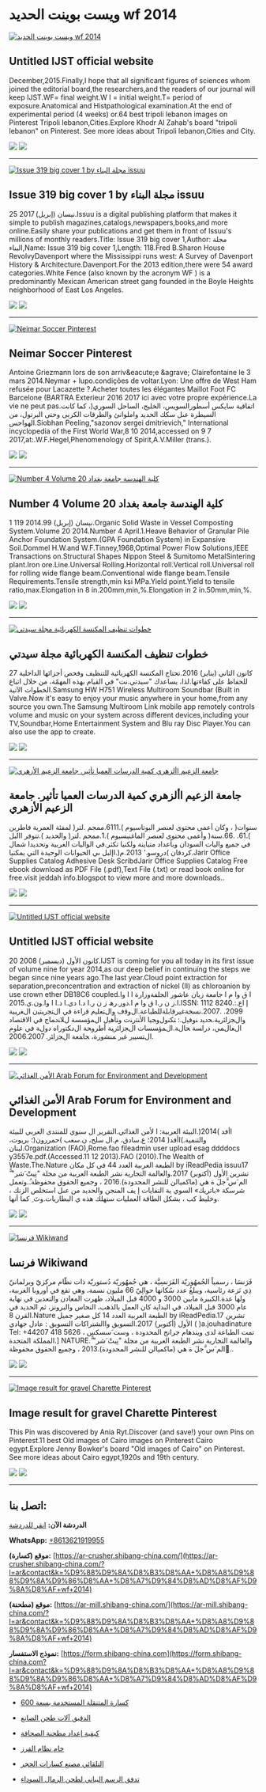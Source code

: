 # ويست بوينت الحديد wf 2014

<a href="https://swt.shibang-china.com/?l=ar&img&k=%D9%88%D9%8A%D8%B3%D8%AA+%D8%A8%D9%88%D9%8A%D9%86%D8%AA+%D8%A7%D9%84%D8%AD%D8%AF%D9%8A%D8%AF+wf+2014" target="_blank">![ويست بوينت الحديد wf 2014](http://static.shibang-china.com/all-800x300/994.jpg)</a>

## Untitled IJST official website
December,2015.Finally,I hope that all significant figures of sciences whom joined the editorial board,the researchers,and the readers of our journal will keep IJST.WF= final weight.W I = initial weight.T= period of exposure.Anatomical and Histpathological examination.At the end of experimental period (4 weeks) or.64 best tripoli lebanon images on Pinterest Tripoli lebanon,Cities.Explore Khodr Al Zahab&#39;s board &quot;tripoli lebanon&quot; on Pinterest. See more ideas about Tripoli lebanon,Cities and City.


<a href="https://whatsapp.shibangsoft.com/WhatsApp.php" target="_blank" title="WhatsApp">![](http://static.shibang-china.com/icon/whatsapp.png)</a> <a href="https://swt.shibang-china.com/?l=ar&icon&k=%D9%88%D9%8A%D8%B3%D8%AA+%D8%A8%D9%88%D9%8A%D9%86%D8%AA+%D8%A7%D9%84%D8%AD%D8%AF%D9%8A%D8%AF+wf+2014" target="_blank">![](http://static.shibang-china.com/icon/chat-ar.png)</a>

---

<a href="https://swt.shibang-china.com/?l=ar&img&k=%D9%88%D9%8A%D8%B3%D8%AA+%D8%A8%D9%88%D9%8A%D9%86%D8%AA+%D8%A7%D9%84%D8%AD%D8%AF%D9%8A%D8%AF+wf+2014" target="_blank">![Issue 319 big cover 1 by مجلة البناء issuu](http://static.shibang-china.com/all-800x300/247.jpg)</a>

## Issue 319 big cover 1 by مجلة البناء issuu
25 نيسان (إبريل) 2017.Issuu is a digital publishing platform that makes it simple to publish magazines,catalogs,newspapers,books,and more online.Easily share your publications and get them in front of Issuu&#39;s millions of monthly readers.Title: Issue 319 big cover 1,Author: مجلة البناء,Name: Issue 319 big cover 1,Length: 118.Fred B.Sharon House RevolvyDavenport where the Mississippi runs west: A Survey of Davenport History &amp; Architecture.Davenport.For the 2013 edition,there were 54 award categories.White Fence (also known by the acronym WF ) is a predominantly Mexican American street gang founded in the Boyle Heights neighborhood of East Los Angeles.


<a href="https://whatsapp.shibangsoft.com/WhatsApp.php" target="_blank" title="WhatsApp">![](http://static.shibang-china.com/icon/whatsapp.png)</a> <a href="https://swt.shibang-china.com/?l=ar&icon&k=%D9%88%D9%8A%D8%B3%D8%AA+%D8%A8%D9%88%D9%8A%D9%86%D8%AA+%D8%A7%D9%84%D8%AD%D8%AF%D9%8A%D8%AF+wf+2014" target="_blank">![](http://static.shibang-china.com/icon/chat-ar.png)</a>

---

<a href="https://swt.shibang-china.com/?l=ar&img&k=%D9%88%D9%8A%D8%B3%D8%AA+%D8%A8%D9%88%D9%8A%D9%86%D8%AA+%D8%A7%D9%84%D8%AD%D8%AF%D9%8A%D8%AF+wf+2014" target="_blank">![Neimar Soccer Pinterest](http://static.shibang-china.com/all-800x300/674.jpg)</a>

## Neimar Soccer Pinterest
Antoine Griezmann lors de son arriv&amp;eacute;e &amp;agrave; Clairefontaine le 3 mars 2014.Neymar + lupo.condições de voltar.Lyon: Une offre de West Ham refusée pour Lacazette ?.Acheter toutes les élégantes Maillot Foot FC Barcelone (BARTRA Exterieur 2016 2017 ici avec votre propre expérience.La vie ne peut pas.اتفاقية سايكس أسطورالسويس، الخليج، الساحل السوري(، كما كانت السيطرة عىل سكك الحديد واملوانئ والطرقات الكربى وحتى البرتول، من الهواجس.Siobhan Peeling,&quot;sazonov sergei dmitrievich,&quot; International incyclopedia of the First World War,8 10 2014,accessed on 9 7 2017,at:.W.F.Hegel,Phenomenology of Spirit,A.V.Miller (trans.).


<a href="https://whatsapp.shibangsoft.com/WhatsApp.php" target="_blank" title="WhatsApp">![](http://static.shibang-china.com/icon/whatsapp.png)</a> <a href="https://swt.shibang-china.com/?l=ar&icon&k=%D9%88%D9%8A%D8%B3%D8%AA+%D8%A8%D9%88%D9%8A%D9%86%D8%AA+%D8%A7%D9%84%D8%AD%D8%AF%D9%8A%D8%AF+wf+2014" target="_blank">![](http://static.shibang-china.com/icon/chat-ar.png)</a>

---

<a href="https://swt.shibang-china.com/?l=ar&img&k=%D9%88%D9%8A%D8%B3%D8%AA+%D8%A8%D9%88%D9%8A%D9%86%D8%AA+%D8%A7%D9%84%D8%AD%D8%AF%D9%8A%D8%AF+wf+2014" target="_blank">![Number 4 Volume 20 كلية الهندسة جامعة بغداد](http://static.shibang-china.com/all-800x300/1444.jpg)</a>

## Number 4 Volume 20 كلية الهندسة جامعة بغداد
1 نيسان (إبريل) 2014.99 119.Organic Solid Waste in Vessel Composting System.Volume 20 2014.Number 4 April.1.Heave Behavior of Granular Pile Anchor Foundation System.(GPA Foundation System) in Expansive Soil.Dommel H.W.and W.F.Tinney,1968,Optimal Power Flow Solutions,IEEE Transactions on.Structural Shapes Nippon Steel &amp; Sumitomo MetalSintering plant.Iron ore.Line.Universal Rolling.Horizontal roll.Vertical roll.Universal roll for rolling wide flange beam.Conventional wide flange beam.Tensile Requirements.Tensile strength,min ksi MPa.Yield point.Yield to tensile ratio,max.Elongation in 8 in.200mm,min,%.Elongation in 2 in.50mm,min,%.


<a href="https://whatsapp.shibangsoft.com/WhatsApp.php" target="_blank" title="WhatsApp">![](http://static.shibang-china.com/icon/whatsapp.png)</a> <a href="https://swt.shibang-china.com/?l=ar&icon&k=%D9%88%D9%8A%D8%B3%D8%AA+%D8%A8%D9%88%D9%8A%D9%86%D8%AA+%D8%A7%D9%84%D8%AD%D8%AF%D9%8A%D8%AF+wf+2014" target="_blank">![](http://static.shibang-china.com/icon/chat-ar.png)</a>

---

<a href="https://swt.shibang-china.com/?l=ar&img&k=%D9%88%D9%8A%D8%B3%D8%AA+%D8%A8%D9%88%D9%8A%D9%86%D8%AA+%D8%A7%D9%84%D8%AD%D8%AF%D9%8A%D8%AF+wf+2014" target="_blank">![خطوات تنظيف المكنسة الكهربائية مجلة سيدتي](http://static.shibang-china.com/all-800x300/904.jpg)</a>

## خطوات تنظيف المكنسة الكهربائية مجلة سيدتي
27 كانون الثاني (يناير) 2016.تحتاج المكنسة الكهربائية للتنظيف وفحص أجزائها الداخلية للحفاظ على كفاءتها.لذا، يساعدك &quot;سيدتي.نت&quot; في القيام بهذه المهمّة، من خلال اتباع الخطوات الآتية.Samsung HW H751 Wireless Multiroom Soundbar (Built in Valve.Now it&#39;s easy to enjoy your music anywhere in your home,from any source you own.The Samsung Multiroom Link mobile app remotely controls volume and music on your system across different devices,including your TV,Soundbar,Home Entertainment System and Blu ray Disc Player.You can also use the app to create.


<a href="https://whatsapp.shibangsoft.com/WhatsApp.php" target="_blank" title="WhatsApp">![](http://static.shibang-china.com/icon/whatsapp.png)</a> <a href="https://swt.shibang-china.com/?l=ar&icon&k=%D9%88%D9%8A%D8%B3%D8%AA+%D8%A8%D9%88%D9%8A%D9%86%D8%AA+%D8%A7%D9%84%D8%AD%D8%AF%D9%8A%D8%AF+wf+2014" target="_blank">![](http://static.shibang-china.com/icon/chat-ar.png)</a>

---

<a href="https://swt.shibang-china.com/?l=ar&img&k=%D9%88%D9%8A%D8%B3%D8%AA+%D8%A8%D9%88%D9%8A%D9%86%D8%AA+%D8%A7%D9%84%D8%AD%D8%AF%D9%8A%D8%AF+wf+2014" target="_blank">![جامعة الزعيم األزهري كمية الدرسات العميا تأثير. جامعة الزعيم الأزهري](http://static.shibang-china.com/all-800x300/757.jpg)</a>

## جامعة الزعيم األزهري كمية الدرسات العميا تأثير. جامعة الزعيم الأزهري
سنوات( ، وكان أعمى محتوى لعنصر البوتاسيوم ).6111.ممجم .لتر( لمفئة العمرية فاطرين ).61. .66.سنة( وأعمى محتوى لعنصر الماغنيسيوم ).1.ممجم .لتر( والحديد ).تتوفر االبل في جميع واليات السودان وبأعداد متباينة ولكنيا تكثر.في الواليات الغربية وتحديدا شمال كردفان )دروسو.&#39; 2013.م(.اإلبل ىي الحيوانات الوحيدة التي يمكنيا.Jarir Office Supplies Catalog Adhesive Desk ScribdJarir Office Supplies Catalog Free ebook download as PDF File (.pdf),Text File (.txt) or read book online for free.visit jeddah info.blogspot to view more and more downloads..


<a href="https://whatsapp.shibangsoft.com/WhatsApp.php" target="_blank" title="WhatsApp">![](http://static.shibang-china.com/icon/whatsapp.png)</a> <a href="https://swt.shibang-china.com/?l=ar&icon&k=%D9%88%D9%8A%D8%B3%D8%AA+%D8%A8%D9%88%D9%8A%D9%86%D8%AA+%D8%A7%D9%84%D8%AD%D8%AF%D9%8A%D8%AF+wf+2014" target="_blank">![](http://static.shibang-china.com/icon/chat-ar.png)</a>

---

<a href="https://swt.shibang-china.com/?l=ar&img&k=%D9%88%D9%8A%D8%B3%D8%AA+%D8%A8%D9%88%D9%8A%D9%86%D8%AA+%D8%A7%D9%84%D8%AD%D8%AF%D9%8A%D8%AF+wf+2014" target="_blank">![Untitled IJST official website](http://static.shibang-china.com/all-800x300/330.jpg)</a>

## Untitled IJST official website
20 كانون الأول (ديسمبر) 2008.IJST is coming for you all today in its first issue of volume nine for year 2014,as our deep belief in continuing the steps we began since nine years ago.The last year.Cloud point extraction for separation,preconcentration and extraction of nickel (II) as chloroanion by use crown ether DB18C6 coupled.ا ق وا م ا جامعة زيان عاشور الجلفةوزارة ا ا وا ا.ز ن ر.ا ق وا م ا.دور.رھ ز ن ر.ا د.ا دي.ا د.ا ا وا.ون.ي.2015.ISSN: 1112 8240.إ اع.: 2099. .2007.ﻧﺴﺨﺔﻏﯿﺮﻗﺎﺑﻠﺔﻟﻠﻄﺒﺎﻋﺔ.اﻝوﻗف واﻝﺘﻌﻠﻴم ﻗراءة ﻓﻲ اﻝﺘﺠرﺒﺘﻴن اﻝﻐرﺒﻴﺔ واﻝﺠزاﺌرﻴﺔ.ﺤدﻴد ﻨوﻓﻴل.: ﺘﻜﻨوﻝوﺠﻴﺎ اﻷﻨﺘرﻨت وﺘﺄﻫﻴل اﻝﻤؤﺴﺴﺔ ﻝﻼﻨدﻤﺎج ﻓﻲ اﻻﻗﺘﺼﺎد اﻝﻌﺎﻝﻤﻲ، دراﺴﺔ ﺤﺎﻝﺔ.اﻝﻤؤﺴﺴﺎت اﻝﺠزاﺌرﻴﺔ أطروﺤﺔ اﻝدﻜﺘوراﻩ دوﻝﺔ ﻓﻲ ﻋﻠوم اﻝﺘﺴﻴﻴر ﻏﻴر ﻤﻨﺸورة، ﺠﺎﻤﻌﺔ اﻝﺠزاﺌر. 2006.2007.


<a href="https://whatsapp.shibangsoft.com/WhatsApp.php" target="_blank" title="WhatsApp">![](http://static.shibang-china.com/icon/whatsapp.png)</a> <a href="https://swt.shibang-china.com/?l=ar&icon&k=%D9%88%D9%8A%D8%B3%D8%AA+%D8%A8%D9%88%D9%8A%D9%86%D8%AA+%D8%A7%D9%84%D8%AD%D8%AF%D9%8A%D8%AF+wf+2014" target="_blank">![](http://static.shibang-china.com/icon/chat-ar.png)</a>

---

<a href="https://swt.shibang-china.com/?l=ar&img&k=%D9%88%D9%8A%D8%B3%D8%AA+%D8%A8%D9%88%D9%8A%D9%86%D8%AA+%D8%A7%D9%84%D8%AD%D8%AF%D9%8A%D8%AF+wf+2014" target="_blank">![الأمن الغذائي Arab Forum for Environment and Development](http://static.shibang-china.com/all-800x300/1278.jpg)</a>

## الأمن الغذائي Arab Forum for Environment and Development
اأفد )2014(.البيئة العربية: ا لأمن الغذائي.التقرير ال سنوي للمنتدى العربي للبيئة والتنمية.)اأفد( 2014؛ ع.سادق، م.ال سلح، ن.سعب )حمررون(؛ بريوت، لبنان.Organization (FAO),Rome.fao fileadmin user upload esag ddddocs y3557e.pdf.(Accessed.11 12 2013).FAO (2010).The Wealth of Waste.The.Nature الطبعة العربية العدد 44 في كل مكان by iReadPedia issuu17 تشرين الأول (أكتوبر) 2017.والعالمة التجارية نشر الطبعة العربية من مجلة &quot;نِيتْ َشر&quot; ًّ الم َس َّجلَ ة هي (ماكميالن للنشر المحدودة).2016 ، وجميع الحقوق محفوظة.ُ.وتعمل شرسكة «باتريك» السوي ية النفايات إ يف المنجن والحديد من عىل استخلص الزنك ، وخليط كب ، بشكل الطاقة العمليات ستهلك هذه ي البطاريات.وتَ ِ كما أنها.


<a href="https://whatsapp.shibangsoft.com/WhatsApp.php" target="_blank" title="WhatsApp">![](http://static.shibang-china.com/icon/whatsapp.png)</a> <a href="https://swt.shibang-china.com/?l=ar&icon&k=%D9%88%D9%8A%D8%B3%D8%AA+%D8%A8%D9%88%D9%8A%D9%86%D8%AA+%D8%A7%D9%84%D8%AD%D8%AF%D9%8A%D8%AF+wf+2014" target="_blank">![](http://static.shibang-china.com/icon/chat-ar.png)</a>

---

<a href="https://swt.shibang-china.com/?l=ar&img&k=%D9%88%D9%8A%D8%B3%D8%AA+%D8%A8%D9%88%D9%8A%D9%86%D8%AA+%D8%A7%D9%84%D8%AD%D8%AF%D9%8A%D8%AF+wf+2014" target="_blank">![فرنسا Wikiwand](http://static.shibang-china.com/all-800x300/616.jpg)</a>

## فرنسا Wikiwand
فَرَنسَا ، رسمياً الجُمهُوريّة الفَرَنسِيَّة ، هي جُمهُوريّة دُستوريّة ذات نظّام مركزيّ وبرلمانيّ ذِي نَزعة رئاسية، ويبلغُ عدد سُكانها حوالِيّ 66 مليون نسمة، وهي تقع في أوروبا الغربية، ولها عدة.الكبيرة مابين 3000 و 4000 قبل الميلاد، ظهرت المعادن والتعدين في نهاية عام 3000 قبل الميلاد، في البداية كان العمل بالذهب، النحاس والبرونز، ثم الحديد في القرن 8.Nature الطبعة العربية العدد 14 كل صغير جميل by iReadPedia.17 تشرين الأول (أكتوبر) 2017.التسويق واالشتراكات التسويق : عادل جهادي ( )a.jouhadinature Tel: +44207 418 5626 تمت الطباعة لدى ويندهام جرانج المحدودة ، وست َسسكس ، المملكة المتحدة.] NATURE.والعالمة التجارية نشر الطبعة العربية من مجلة &quot;نِيتْ َشر&quot; ًّ الم َس َّجلَ ة هي (ماكميالن للنشر المحدودة).2013 ، وجميع الحقوق محفوظة.ُ.


<a href="https://whatsapp.shibangsoft.com/WhatsApp.php" target="_blank" title="WhatsApp">![](http://static.shibang-china.com/icon/whatsapp.png)</a> <a href="https://swt.shibang-china.com/?l=ar&icon&k=%D9%88%D9%8A%D8%B3%D8%AA+%D8%A8%D9%88%D9%8A%D9%86%D8%AA+%D8%A7%D9%84%D8%AD%D8%AF%D9%8A%D8%AF+wf+2014" target="_blank">![](http://static.shibang-china.com/icon/chat-ar.png)</a>

---

<a href="https://swt.shibang-china.com/?l=ar&img&k=%D9%88%D9%8A%D8%B3%D8%AA+%D8%A8%D9%88%D9%8A%D9%86%D8%AA+%D8%A7%D9%84%D8%AD%D8%AF%D9%8A%D8%AF+wf+2014" target="_blank">![Image result for gravel Charette Pinterest](http://static.shibang-china.com/all-800x300/1510.jpg)</a>

## Image result for gravel Charette Pinterest
This Pin was discovered by Ania Ryt.Discover (and save!) your own Pins on Pinterest.11 best Old images of Cairo images on Pinterest Cairo egypt.Explore Jenny Bowker&#39;s board &quot;Old images of Cairo&quot; on Pinterest. See more ideas about Cairo egypt,1920s and 19th century.


<a href="https://whatsapp.shibangsoft.com/WhatsApp.php" target="_blank" title="WhatsApp">![](http://static.shibang-china.com/icon/whatsapp.png)</a> <a href="https://swt.shibang-china.com/?l=ar&icon&k=%D9%88%D9%8A%D8%B3%D8%AA+%D8%A8%D9%88%D9%8A%D9%86%D8%AA+%D8%A7%D9%84%D8%AD%D8%AF%D9%8A%D8%AF+wf+2014" target="_blank">![](http://static.shibang-china.com/icon/chat-ar.png)</a>

---
## اتصل بنا:

**الدردشة الآن:** [انقر للدردشة](https://swt.shibang-china.com?l=ar&contact&k=%D9%88%D9%8A%D8%B3%D8%AA+%D8%A8%D9%88%D9%8A%D9%86%D8%AA+%D8%A7%D9%84%D8%AD%D8%AF%D9%8A%D8%AF+wf+2014)

**WhatsApp:**  [+8613621919955](https://whatsapp.shibangsoft.com/WhatsApp.php)

**موقع (كسارة):** [https://ar-crusher.shibang-china.com/](https://ar-crusher.shibang-china.com/?l=ar&contact&k=%D9%88%D9%8A%D8%B3%D8%AA+%D8%A8%D9%88%D9%8A%D9%86%D8%AA+%D8%A7%D9%84%D8%AD%D8%AF%D9%8A%D8%AF+wf+2014)

**موقع (مطحنة):** [https://ar-mill.shibang-china.com/](https://ar-mill.shibang-china.com/?l=ar&contact&k=%D9%88%D9%8A%D8%B3%D8%AA+%D8%A8%D9%88%D9%8A%D9%86%D8%AA+%D8%A7%D9%84%D8%AD%D8%AF%D9%8A%D8%AF+wf+2014)

**نموذج الاستفسار:** [https://form.shibang-china.com](https://form.shibang-china.com?l=ar&contact&k=%D9%88%D9%8A%D8%B3%D8%AA+%D8%A8%D9%88%D9%8A%D9%86%D8%AA+%D8%A7%D9%84%D8%AD%D8%AF%D9%8A%D8%AF+wf+2014)

* [كسارة المتنقلة المستخدمة بسعة 600](../27/%D9%83%D8%B3%D8%A7%D8%B1%D8%A9%20%D8%A7%D9%84%D9%85%D8%AA%D9%86%D9%82%D9%84%D8%A9%20%D8%A7%D9%84%D9%85%D8%B3%D8%AA%D8%AE%D8%AF%D9%85%D8%A9%20%D8%A8%D8%B3%D8%B9%D8%A9%20600.md)

* [الدقيق آلات طحن الصانع](../26/%D8%A7%D9%84%D8%AF%D9%82%D9%8A%D9%82%20%D8%A2%D9%84%D8%A7%D8%AA%20%D8%B7%D8%AD%D9%86%20%D8%A7%D9%84%D8%B5%D8%A7%D9%86%D8%B9.md)

* [كيفية إعداد مطحنة الصحافة](../30/%D9%83%D9%8A%D9%81%D9%8A%D8%A9%20%D8%A5%D8%B9%D8%AF%D8%A7%D8%AF%20%D9%85%D8%B7%D8%AD%D9%86%D8%A9%20%D8%A7%D9%84%D8%B5%D8%AD%D8%A7%D9%81%D8%A9.md)

* [خام نظام الفرز](../28/%D8%AE%D8%A7%D9%85%20%D9%86%D8%B8%D8%A7%D9%85%20%D8%A7%D9%84%D9%81%D8%B1%D8%B2.md)

* [التلقائي مصنع كسارات الحجر](../29/%D8%A7%D9%84%D8%AA%D9%84%D9%82%D8%A7%D8%A6%D9%8A%20%D9%85%D8%B5%D9%86%D8%B9%20%D9%83%D8%B3%D8%A7%D8%B1%D8%A7%D8%AA%20%D8%A7%D9%84%D8%AD%D8%AC%D8%B1.md)

* [تدفق الرسم البياني لطحن الرمال السوداء](../28/%D8%AA%D8%AF%D9%81%D9%82%20%D8%A7%D9%84%D8%B1%D8%B3%D9%85%20%D8%A7%D9%84%D8%A8%D9%8A%D8%A7%D9%86%D9%8A%20%D9%84%D8%B7%D8%AD%D9%86%20%D8%A7%D9%84%D8%B1%D9%85%D8%A7%D9%84%20%D8%A7%D9%84%D8%B3%D9%88%D8%AF%D8%A7%D8%A1.md)